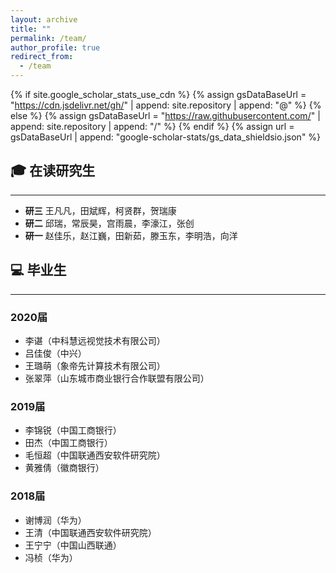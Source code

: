 ```yaml
---
layout: archive
title: ""
permalink: /team/
author_profile: true
redirect_from:
  - /team
---
```


{% if site.google_scholar_stats_use_cdn %}
{% assign gsDataBaseUrl = "https://cdn.jsdelivr.net/gh/" | append: site.repository | append: "@" %}
{% else %}
{% assign gsDataBaseUrl = "https://raw.githubusercontent.com/" | append: site.repository | append: "/" %}
{% endif %}
{% assign url = gsDataBaseUrl | append: "google-scholar-stats/gs_data_shieldsio.json" %}

## 🎓 在读研究生
---
- **研三**      王凡凡，田斌辉，柯贤群，贺瑞康
- **研二**      邱瑞，常辰昊，宫雨晨，李濠江，张创
- **研一**      赵佳乐，赵江巍，田新茹，滕玉东，李明浩，向洋



## 💻 毕业生
---
### **2020届**
- 李谌（中科慧远视觉技术有限公司）
- 吕佳俊（中兴）
- 王璐萌（象帝先计算技术有限公司）
- 张翠萍（山东城市商业银行合作联盟有限公司）
### **2019届**
- 李锦锐（中国工商银行）
- 田杰（中国工商银行）
- 毛恒超（中国联通西安软件研究院）
- 黄雅倩（徽商银行）
### **2018届**
- 谢博润（华为）
- 王清（中国联通西安软件研究院）
- 王宁宁（中国山西联通）
- 冯桢（华为）
